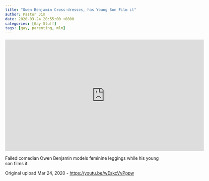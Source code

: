```yaml
---
title: "Owen Benjamin Cross-dresses, has Young Son Film it"
author: Pastor Jim
date: 2020-03-24 20:55:00 +0800
categories: [Gay Stuff]
tags: [gay, parenting, mlm]
---
```


<iframe width="640" height="360" scrolling="no" frameborder="0" style="border: none;" src="https://www.bitchute.com/embed/kIkfue3Jo0Ru/"></iframe>

Failed comedian Owen Benjamin models feminine leggings while his young son films it.



Original upload Mar 24, 2020 - https://youtu.be/wEskcVvPppw

